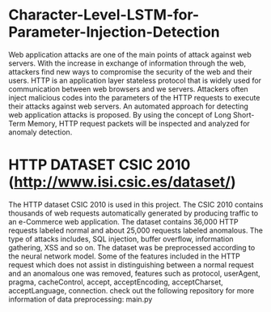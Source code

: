 # Character-Level-LSTM-for-Parameter-Injection-Detection
Web application attacks are one of the main points of attack against web servers. With the increase in exchange of information through the web, attackers find new ways to compromise the security of the web and their users. HTTP is an application layer stateless protocol that is widely used for communication between web browsers and we servers. Attackers often inject malicious codes into the parameters of the HTTP requests to execute their attacks against web servers. An automated approach for detecting web application attacks is proposed. By using the concept of Long Short-Term Memory, HTTP request packets will be inspected and analyzed for anomaly detection.



# HTTP DATASET CSIC 2010 (http://www.isi.csic.es/dataset/)
The HTTP dataset CSIC 2010 is used in this project. The CSIC 2010 contains thousands of web requests automatically generated by producing traffic to an e-Commerce web application. The dataset contains 36,000 HTTP requests labeled normal and about 25,000 requests labeled anomalous. The type of attacks includes, SQL injection, buffer overflow, information gathering, XSS and so on. The dataset was be preprocessed according to the neural network model. Some of the features included in the HTTP request which does not assist in distinguishing between a normal request and an anomalous one was removed, features such as protocol, userAgent, pragma, cacheControl, accept, acceptEncoding, acceptCharset, acceptLanguage, connection.
check out the following repository for more information of data preprocessing: 
main.py
